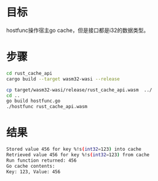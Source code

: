 # 目标
hostfunc操作宿主go cache，但是接口都是i32的数据类型。

# 步骤
```bash
cd rust_cache_api
cargo build --target wasm32-wasi --release

cp target/wasm32-wasi/release/rust_cache_api.wasm  ../
cd ..
go build hostfunc.go 
./hostfunc rust_cache_api.wasm

```

# 结果
```bash
Stored value 456 for key %!s(int32=123) into cache
Retrieved value 456 for key %!s(int32=123) from cache
Run function returned: 456
Go cache contents:
Key: 123, Value: 456

```

